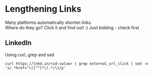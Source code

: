 # Lengthening Links
Many platforms automatically shorten links.<br>
Where do they go? Click it and find out! :) Just kidding - check first<br>
## LinkedIn
Using curl, grep and sed
```
curl https://lnkd.in/<id-value> | grep external_url_click | sed -n 's/.*href="\([^"]*\).*/\1/p'
```
